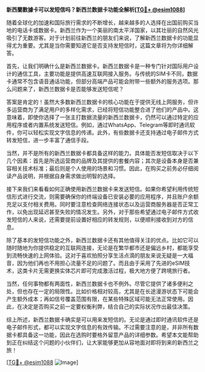 **新西蘭數據卡可以发短信吗？新西兰数据卡功能全解析[[TG💪+ @esim1088](https://t.me/s/esim1088)]**

随着全球化的加速和国际旅行需求的不断增长，越来越多的人选择在出国前购买当地的电话卡或数据卡。新西兰作为一个美丽的南太平洋国家，以其壮丽的自然风光吸引了无数游客。对于计划前往新西兰的朋友们来说，了解新西兰数据卡的功能显得尤为重要。尤其是当你需要知道它是否支持发短信时，这篇文章将为你详细解答。

首先，让我们明确什么是新西兰数据卡。新西兰数据卡是一种专门针对国际用户设计的通信工具，主要功能是提供高速互联网接入服务。与传统的SIM卡不同，数据卡通常不包含语音通话功能，但部分高端产品可能会附带一些额外的服务选项。那么问题来了，新西兰数据卡是否能够发送短信呢？

答案是肯定的！虽然大多数新西兰数据卡的核心功能在于提供无线上网服务，但许多运营商为了满足用户的多样化需求，已经将短信功能整合进了他们的产品中。这意味着，即使你选择了一张主打数据流量的新西兰数据卡，仍然可以通过特定的应用程序或者内置系统发送短信。例如，通过WhatsApp、Telegram等即时通讯软件，你可以轻松实现文字信息的传递。此外，有些数据卡还支持通过电子邮件方式转发短信，进一步丰富了通信手段。

当然，并不是所有的新西兰数据卡都具备这样的能力。具体能否发短信取决于以下几个因素：首先是所选运营商的品牌及其提供的套餐内容；其次是设备本身是否兼容相关技术标准；最后则是个人使用的场景和习惯。因此，在购买之前务必仔细阅读产品说明，并根据自身需求做出明智的选择。

接下来我们来看看如何正确使用新西兰数据卡来发送短信。如果你希望利用传统短信形式进行交流，则需要确保你的终端设备已安装必要的应用程序，并且账户余额充足以支付相关费用。同时要注意检查网络连接状态以及运营商服务器是否正常工作，以免出现延迟甚至失败的情况发生。另外，对于那些希望通过电子邮件方式收发短信的人来说，还需要提前设置好相应的转发规则，以便顺利接收到对方的信息。

除了基本的发短信功能之外，新西兰数据卡还有其他值得关注的优点。比如它可以随时随地为你提供稳定的互联网连接，无论是在繁华都市还是偏远乡村，都能享受到流畅快速的上网体验。这对于喜欢拍照分享生活点滴的朋友来说无疑是一大福音，因为他们再也不用担心流量不足的问题了。而且由于采用了先进的eSIM技术，这类卡片无需更换实体芯片即可完成激活过程，极大地方便了跨境旅行者。

当然，任何事物都有两面性，新西兰数据卡也不例外。尽管它提供了诸多便利之处，但也存在一定的局限性。比如价格相对较高，尤其是在长途漫游状态下可能会产生额外成本；再如信号覆盖范围有限，在某些特殊区域可能无法正常使用。因此，在决定是否购买之前一定要权衡利弊，结合自己的实际状况作出最佳决策。

综上所述，新西兰数据卡确实是可以用来发短信的。无论是通过即时通讯软件还是电子邮件形式，都可以实现文字信息的有效传输。不过需要注意的是，并非所有数据卡都具备这一功能，因此在选购时要格外留意产品的详细参数。希望本文能帮助到正在纠结这个问题的小伙伴们，让大家能够更加从容地面对即将到来的新西兰之旅！

[[TG💪+ @esim1088](https://t.me/s/esim1088) ![Image](https://i.postimg.cc/4NQfJmqS/Snipaste-2025-05-13-00-14-12.png)]